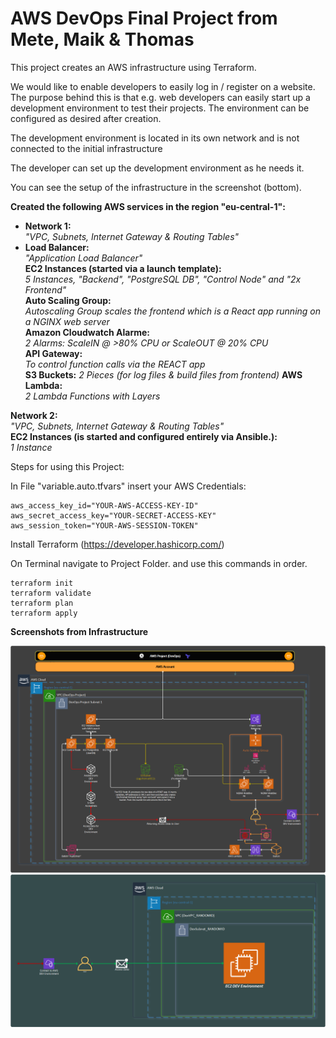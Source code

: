 # AWS DevOps Final Project from Mete, Maik & Thomas


This project creates an AWS infrastructure using Terraform. 

We would like to enable developers to easily log in / register on a website.
The purpose behind this is that e.g. web developers can easily start up a 
development environment to test their projects.
The environment can be configured as desired after creation.

The development environment is located in its own network and is not connected to the initial infrastructure

The developer can set up the development environment as he needs it.

You can see the setup of the infrastructure in the screenshot (bottom).

**Created the following AWS services in the region "eu-central-1":**<br /> 
- **Network 1:** <br /> 
_"VPC, Subnets, Internet Gateway & Routing Tables"_<br /> 
- **Load Balancer:** <br /> 
_"Application Load Balancer"_<br /> 
**EC2 Instances (started via a launch template):** <br /> 
_5 Instances, "Backend", "PostgreSQL DB", "Control Node" and "2x Frontend"_<br /> 
**Auto Scaling Group:** <br /> 
_Autoscaling Group scales the frontend which is a React app running on a NGINX web server_<br /> 
**Amazon Cloudwatch Alarme:**<br /> 
_2 Alarms: ScaleIN @ >80% CPU or ScaleOUT @ 20% CPU_<br /> 
**API Gateway:**<br /> 
_To control function calls via the REACT app_<br /> 
**S3 Buckets:**
_2 Pieces (for log files & build files from frontend)_
**AWS Lambda:**<br /> 
_2 Lambda Functions with Layers<br />_

**Network 2:**<br /> 
_"VPC, Subnets, Internet Gateway & Routing Tables"_<br /> 
**EC2 Instances (is started and configured entirely via Ansible.):**<br /> 
_1 Instance_<br /> 


Steps for using this Project:

In File "variable.auto.tfvars" insert your AWS Credentials:
```
aws_access_key_id="YOUR-AWS-ACCESS-KEY-ID"
aws_secret_access_key="YOUR-SECRET-ACCESS-KEY"
aws_session_token="YOUR-AWS-SESSION-TOKEN"
```
Install Terraform (https://developer.hashicorp.com/)

On Terminal navigate to Project Folder.
and use this commands in order.
```
terraform init
terraform validate
terraform plan
terraform apply
```
**Screenshots from Infrastructure**

![Alt text](/DevOps-Project/images/DevOps-Project.png?raw=true "DevOps-Project")
![Alt text](/DevOps-Project/images/Dev-Environment.png?raw=true "Dev Environment")